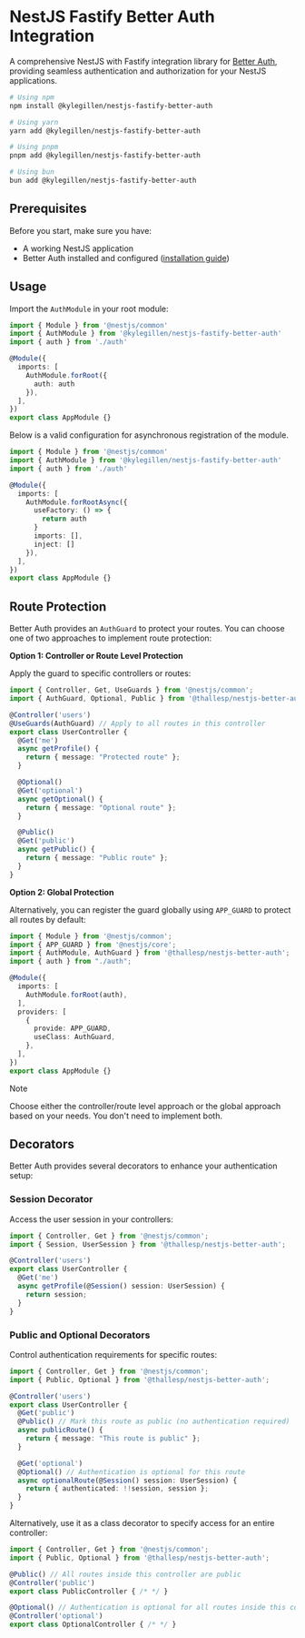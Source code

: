 # NestJS Fastify Better Auth Integration

A comprehensive NestJS with Fastify integration library for [Better Auth](https://www.better-auth.com/), providing seamless authentication and authorization for your NestJS applications.

```bash
# Using npm
npm install @kylegillen/nestjs-fastify-better-auth

# Using yarn
yarn add @kylegillen/nestjs-fastify-better-auth

# Using pnpm
pnpm add @kylegillen/nestjs-fastify-better-auth

# Using bun
bun add @kylegillen/nestjs-fastify-better-auth
```

## Prerequisites

Before you start, make sure you have:
- A working NestJS application
- Better Auth installed and configured ([installation guide](https://www.better-auth.com/docs/installation))

## Usage

Import the `AuthModule` in your root module:

```ts title="app.module.ts"
import { Module } from '@nestjs/common'
import { AuthModule } from '@kylegillen/nestjs-fastify-better-auth'
import { auth } from './auth'

@Module({
  imports: [
    AuthModule.forRoot({
      auth: auth
    }),
  ],
})
export class AppModule {}
```
Below is a valid configuration for asynchronous registration of the module.

```ts title="app.module.ts"
import { Module } from '@nestjs/common'
import { AuthModule } from '@kylegillen/nestjs-fastify-better-auth'
import { auth } from './auth'

@Module({
  imports: [
    AuthModule.forRootAsync({
      useFactory: () => {
        return auth
      }
      imports: [],
      inject: []
    }),
  ],
})
export class AppModule {}
```

## Route Protection

Better Auth provides an `AuthGuard` to protect your routes. You can choose one of two approaches to implement route protection:

**Option 1: Controller or Route Level Protection**

Apply the guard to specific controllers or routes:

```ts title="app.controller.ts"
import { Controller, Get, UseGuards } from '@nestjs/common';
import { AuthGuard, Optional, Public } from '@thallesp/nestjs-better-auth';

@Controller('users')
@UseGuards(AuthGuard) // Apply to all routes in this controller
export class UserController {
  @Get('me')
  async getProfile() {
    return { message: "Protected route" };
  }

  @Optional()
  @Get('optional')
  async getOptional() {
    return { message: "Optional route" };
  }

  @Public()
  @Get('public')
  async getPublic() {
    return { message: "Public route" };
  }
}
```

**Option 2: Global Protection**

Alternatively, you can register the guard globally using `APP_GUARD` to protect all routes by default:

```ts title="app.module.ts"
import { Module } from '@nestjs/common';
import { APP_GUARD } from '@nestjs/core';
import { AuthModule, AuthGuard } from '@thallesp/nestjs-better-auth';
import { auth } from "./auth";

@Module({
  imports: [
    AuthModule.forRoot(auth),
  ],
  providers: [
    {
      provide: APP_GUARD,
      useClass: AuthGuard,
    },
  ],
})
export class AppModule {}
```

> [!NOTE]  
> Choose either the controller/route level approach or the global approach based on your needs. You don't need to implement both.

## Decorators

Better Auth provides several decorators to enhance your authentication setup:

### Session Decorator

Access the user session in your controllers:

```ts title="user.controller.ts"
import { Controller, Get } from '@nestjs/common';
import { Session, UserSession } from '@thallesp/nestjs-better-auth';

@Controller('users')
export class UserController {
  @Get('me')
  async getProfile(@Session() session: UserSession) {
    return session;
  }
}
```

### Public and Optional Decorators

Control authentication requirements for specific routes:

```ts title="app.controller.ts"
import { Controller, Get } from '@nestjs/common';
import { Public, Optional } from '@thallesp/nestjs-better-auth';

@Controller('users')
export class UserController {
  @Get('public')
  @Public() // Mark this route as public (no authentication required)
  async publicRoute() {
    return { message: "This route is public" };
  }

  @Get('optional')
  @Optional() // Authentication is optional for this route
  async optionalRoute(@Session() session: UserSession) {
    return { authenticated: !!session, session };
  }
}
```

Alternatively, use it as a class decorator to specify access for an entire controller:
```ts title="app.controller.ts"
import { Controller, Get } from '@nestjs/common';
import { Public, Optional } from '@thallesp/nestjs-better-auth';

@Public() // All routes inside this controller are public
@Controller('public')
export class PublicController { /* */ }

@Optional() // Authentication is optional for all routes inside this controller
@Controller('optional')
export class OptionalController { /* */ }
```